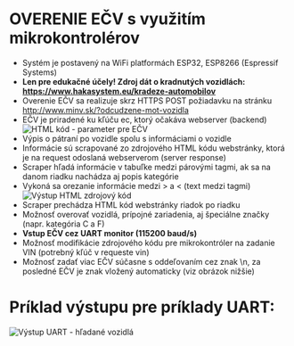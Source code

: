 # OVERENIE EČV s využitím mikrokontrolérov
* Systém je postavený na WiFi platformách ESP32, ESP8266 (Espressif Systems)
* **Len pre edukačné účely! Zdroj dát o kradnutých vozidlách: https://www.hakasystem.eu/kradeze-automobilov**
* Overenie EČV sa realizuje skrz HTTPS POST požiadavku na stránku http://www.minv.sk/?odcudzene-mot-vozidla
* EČV je priradené ku kľúču ec, ktorý očakáva webserver (backend)
![HTML kód - parameter pre EČV](https://i.imgur.com/XgJYPC8.png)
* Výpis o pátraní po vozidle spolu s informáciami o vozidle
* Informácie sú scrapované zo zdrojového HTML kódu webstránky, ktorá je na request odoslaná webserverom (server response)
* Scraper hľadá informácie v tabuľke medzi párovými <td> </td> tagmi, ak sa na danom riadku nachádza aj popis kategórie
* Vykoná sa orezanie informácie medzi > a < (text medzi tagmi)
![Výstup HTML zdrojový kód](https://i.imgur.com/r6PuXMz.png)
* Scraper prechádza HTML kód webstránky riadok po riadku
* Možnosť overovať vozidlá, prípojné zariadenia, aj špeciálne značky (napr. kategória C a F)
* **Vstup EČV cez UART monitor (115200 baud/s)**
* Možnosť modifikácie zdrojového kódu pre mikrokontróler na zadanie VIN (potrebný kľúč v requeste vin)
* Možnosť zadať viac EČV súčasne s oddeľovaním cez znak \n, za posledné EČV je znak vložený automaticky (viz obrázok nižšie)
# Príklad výstupu pre príklady UART:
![Výstup UART - hľadané vozidlá](https://i.imgur.com/dHOXFNc.png)
